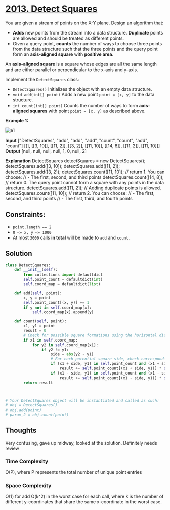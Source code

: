 # [2013. Detect Squares](https://leetcode.com/problems/detect-squares/)

You are given a stream of points on the X-Y plane. Design an algorithm that:

- **Adds** new points from the stream into a data structure. **Duplicate** points are allowed and should be treated as different points.
- Given a query point, **counts** the number of ways to choose three points from the data structure such that the three points and the query point form an **axis-aligned square** with **positive area**.

An **axis-aligned square** is a square whose edges are all the same length and are either parallel or perpendicular to the x-axis and y-axis.

Implement the `DetectSquares` class:

- `DetectSquares()` Initializes the object with an empty data structure.
- `void add(int[] point)` Adds a new point `point = [x, y]` to the data structure.
- `int count(int[] point)` Counts the number of ways to form **axis-aligned squares** with point `point = [x, y]` as described above.

**Example 1:**

![e1](https://assets.leetcode.com/uploads/2021/09/01/image.png)

**Input**
["DetectSquares", "add", "add", "add", "count", "count", "add", "count"]
[[], [[3, 10]], [[11, 2]], [[3, 2]], [[11, 10]], [[14, 8]], [[11, 2]], [[11, 10]]]
**Output**
[null, null, null, null, 1, 0, null, 2]

**Explanation**
DetectSquares detectSquares = new DetectSquares();
detectSquares.add([3, 10]);
detectSquares.add([11, 2]);
detectSquares.add([3, 2]);
detectSquares.count([11, 10]); // return 1. You can choose:
// - The first, second, and third points
detectSquares.count([14, 8]); // return 0. The query point cannot form a square with any points in the data structure.
detectSquares.add([11, 2]); // Adding duplicate points is allowed.
detectSquares.count([11, 10]); // return 2. You can choose:
// - The first, second, and third points
// - The first, third, and fourth points

## **Constraints:**

- `point.length == 2`
- `0 <= x, y <= 1000`
- At most `3000` calls **in total** will be made to `add` and `count`.

## Solution

```python
class DetectSquares:
    def __init__(self):
        from collections import defaultdict
        self.point_count = defaultdict(int)
        self.coord_map = defaultdict(list)

    def add(self, point):
        x, y = point
        self.point_count[(x, y)] += 1
        if y not in self.coord_map[x]:
            self.coord_map[x].append(y)

    def count(self, point):
        x1, y1 = point
        result = 0
        # Check for possible square formations using the horizontal distances
        if x1 in self.coord_map:
            for y2 in self.coord_map[x1]:
                if y2 != y1:
                    side = abs(y2 - y1)
                    # For each potential square side, check corresponding opposite points
                    if (x1 + side, y1) in self.point_count and (x1 + side, y2) in self.point_count:
                        result += self.point_count[(x1 + side, y1)] * self.point_count[(x1, y2)] * self.point_count[(x1 + side, y2)]
                    if (x1 - side, y1) in self.point_count and (x1 - side, y2) in self.point_count:
                        result += self.point_count[(x1 - side, y1)] * self.point_count[(x1, y2)] * self.point_count[(x1 - side, y2)]
        return result



# Your DetectSquares object will be instantiated and called as such:
# obj = DetectSquares()
# obj.add(point)
# param_2 = obj.count(point)
```

## Thoughts

Very confusing, gave up midway, looked at the solution. Definitely needs review

### Time Complexity

O(P), where P represents the total number of unique point entries

### Space Complexity

O(1) for add
O(k^2) in the worst case for each call, where k is the number of different y-coordinates that share the same x-coordinate in the worst case.
